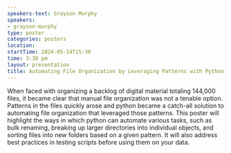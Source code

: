 ```yaml
---
speakers-text: Grayson Murphy
speakers:
- grayson-murphy
type: poster
categories: posters
location:
startTime: 2024-05-14T15:30
time: 3:30 pm
layout: presentation
title: Automating File Organization by Leveraging Patterns with Python
---
```

When faced with organizing a backlog of digital material totaling 144,000 files, it became clear that manual file organization was not a tenable option. Patterns in the files quickly arose and python became a catch-all solution to automating file organization that leveraged those patterns. This poster will highlight the ways in which python can automate various tasks, such as bulk renaming, breaking up larger directories into individual objects, and sorting files into new folders based on a given pattern. It will also address best practices in testing scripts before using them on your data.
